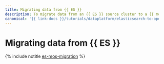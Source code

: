 ```yaml
---
title: Migrating data from {{ ES }}
description: To migrate data from an {{ ES }} source cluster to a {{ mos-full-name }} target cluster, use a snapshot or remote reindexing.
canonical: '{{ link-docs }}/tutorials/dataplatform/elasticsearch-to-opensearch'
---
```


# Migrating data from {{ ES }}

{% include notitle [es-mos-migration](../../_tutorials/dataplatform/es-mos-migration.md) %}
